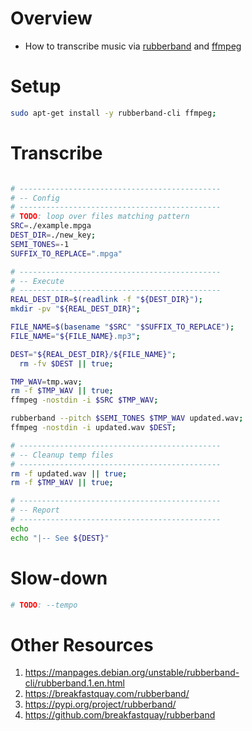 # Overview

- How to transcribe music via [rubberband](https://breakfastquay.com/rubberband/) and [ffmpeg](https://ffmpeg.org/)

# Setup

```bash
sudo apt-get install -y rubberband-cli ffmpeg;
```

# Transcribe

```bash

# ---------------------------------------------
# -- Config
# ---------------------------------------------
# TODO: loop over files matching pattern
SRC=./example.mpga
DEST_DIR=./new_key;
SEMI_TONES=-1
SUFFIX_TO_REPLACE=".mpga"

# ---------------------------------------------
# -- Execute
# ---------------------------------------------
REAL_DEST_DIR=$(readlink -f "${DEST_DIR}");
mkdir -pv "${REAL_DEST_DIR}";

FILE_NAME=$(basename "$SRC" "$SUFFIX_TO_REPLACE");
FILE_NAME="${FILE_NAME}.mp3";

DEST="${REAL_DEST_DIR}/${FILE_NAME}";
  rm -fv $DEST || true;

TMP_WAV=tmp.wav;
rm -f $TMP_WAV || true;
ffmpeg -nostdin -i $SRC $TMP_WAV;

rubberband --pitch $SEMI_TONES $TMP_WAV updated.wav;
ffmpeg -nostdin -i updated.wav $DEST;

# ---------------------------------------------
# -- Cleanup temp files
# ---------------------------------------------
rm -f updated.wav || true;
rm -f $TMP_WAV || true;

# ---------------------------------------------
# -- Report
# ---------------------------------------------
echo
echo "|-- See ${DEST}"
```

# Slow-down

```bash
# TODO: --tempo
```

# Other Resources

1. https://manpages.debian.org/unstable/rubberband-cli/rubberband.1.en.html
1. https://breakfastquay.com/rubberband/
1. https://pypi.org/project/rubberband/
1. https://github.com/breakfastquay/rubberband
